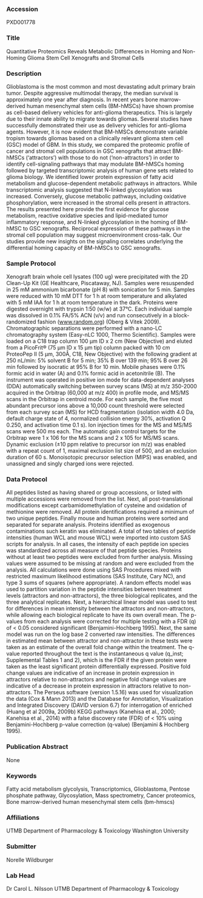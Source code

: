 ### Accession
PXD001778

### Title
Quantitative Proteomics Reveals Metabolic Differences in Homing and Non-Homing Glioma Stem Cell Xenografts and Stromal Cells

### Description
Glioblastoma is the most common and most devastating adult primary brain tumor. Despite aggressive multimodal therapy, the median survival is approximately one year after diagnosis. In recent years bone marrow-derived human mesenchymal stem cells (BM-hMSCs) have shown promise as cell-based delivery vehicles for anti-glioma therapeutics. This is largely due to their innate ability to migrate towards gliomas. Several studies have successfully demonstrated their use as delivery vehicles for anti-glioma agents. However, it is now evident that BM-hMSCs demonstrate variable tropism towards gliomas based on a clinically relevant glioma stem cell (GSC) model of GBM. In this study, we compared the proteomic profile of cancer and stromal cell populations in GSC xenografts that attract BM-hMSCs (‘attractors’) with those to do not (‘non-attractors’) in order to identify cell-signaling pathways that may modulate BM-hMSCs homing followed by targeted transcriptomic analysis of human gene sets related to glioma biology. We identified lower protein expression of fatty acid metabolism and glucose-dependent metabolic pathways in attractors. While transcriptomic analysis suggested that N-linked glycosylation was increased. Conversely, glucose metabolic pathways, including oxidative phosphorylation, were increased in the stromal cells present in attractors. The results presented here provide the first evidence for glucose metabolism, reactive oxidative species and lipid-mediated tumor inflammatory response, and N-linked glycosylation in the homing of BM-hMSC to GSC xenografts. Reciprocal expression of these pathways in the stromal cell population may suggest microenvironment cross-talk. Our studies provide new insights on the signaling correlates underlying the differential homing capacity of BM-hMSCs to GSC xenografts.

### Sample Protocol
Xenograft brain whole cell lysates (100 ug) were precipitated with the 2D Clean-Up Kit (GE Healthcare, Piscataway, NJ). Samples were resuspended in 25 mM ammonium bicarbonate (pH 8) with sonication for 5 min. Samples were reduced with 10 mM DTT for 1 h at room temperature and alkylated with 5 mM IAA for 1 h at room temperature in the dark. Proteins were digested overnight with trypsin 1:50 (w/w) at 37°C. Each individual sample was dissolved in 0.1% FA/5% ACN (v/v) and run consecutively in a block-randomized fashion (www.random.org) (Oberg & Vitek 2009). Chromatographic separations were performed with a nano-LC chromatography system (Easy-nLC 1000, Thermo Scientific). Samples were loaded on a C18 trap column 100 μm ID x 2 cm (New Objective) and eluted from a PicoFrit® (75 μm ID x 15 μm tip) column packed with 10 cm ProteoPep II (5 μm, 300Å, C18, New Objective) with the following gradient at 250 nL/min: 5% solvent B for 5 min; 35% B over 139 min; 95% B over 26 min followed by isocratic at 95% B for 10 min. Mobile phases were 0.1% formic acid in water (A) and 0.1% formic acid in acetonitrile (B). The instrument was operated in positive ion mode for data-dependent analyses (DDA) automatically switching between survey scans (MS) at m/z 350-2000 acquired in the Orbitrap (60,000 at m/z 400) in profile mode, and MS/MS scans in the Orbitrap in centroid mode. For each sample, the five most abundant precursor ions above a 10,000 count threshold were selected from each survey scan (MS) for HCD fragmentation (isolation width 4.0 Da, default charge state of 4, normalized collision energy 30%, activation Q 0.250, and activation time 0.1 s). Ion injection times for the MS and MS/MS scans were 500 ms each. The automatic gain control targets for the Orbitrap were 1 x 106 for the MS scans and 2 x 105 for MS/MS scans. Dynamic exclusion (±10 ppm relative to precursor ion m/z) was enabled with a repeat count of 1, maximal exclusion list size of 500, and an exclusion duration of 60 s. Monoisotopic precursor selection (MIPS) was enabled, and unassigned and singly charged ions were rejected.

### Data Protocol
All peptides listed as having shared or group accessions, or listed with multiple accessions were removed from the list. Next, all post-translational modifications except carbamidomethylation of cysteine and oxidation of methionine were removed. All protein identifications required a minimum of two unique peptides. Finally mouse and human proteins were sorted and separated for separate analysis. Proteins identified as exogenous contaminations such keratin was eliminated. A total of two tables of peptide intensities (human WCL and mouse WCL) were imported into custom SAS scripts for analysis. In all cases, the intensity of each peptide ion species was standardized across all measure of that peptide species. Proteins without at least two peptides were excluded from further analysis. Missing values were assumed to be missing at random and were excluded from the analysis. All calculations were done using SAS Procedures mixed with restricted maximum likelihood estimations (SAS Institute, Cary NC), and type 3 sums of squares (where appropriate). A random effects model was used to partition variation in the peptide intensities between treatment levels (attractors and non-attractors), the three biological replicates, and the three analytical replicates. Next, a hierarchical linear model was used to test for differences in mean intensity between the attractors and non-attractors, while allowing each biological replicate to have its own overall mean. The p-values from each analysis were corrected for multiple testing with a FDR (q) of < 0.05 considered significant (Benjamini-Hochberg 1995). Next, the same model was run on the log base 2 converted raw intensities. The differences in estimated mean between attractor and non-attractor in these tests were taken as an estimate of the overall fold change within the treatment. The q-value reported throughout the text is the instantaneous q value (q_inst; Supplemental Tables 1 and 2), which is the FDR if the given protein were taken as the least significant protein differentially expressed. Positive fold change values are indicative of an increase in protein expression in attractors relative to non-attractors and negative fold change values are indicative of a decrease in protein expression in attractors relative to non-attractors. The Perseus software (version 1.5.16) was used for visualization the data (Cox & Mann 2013) and the Database for Annotation, Visualization and Integrated Discovery (DAVID version 6.7) for interrogation of enriched (Huang et al 2009a, 2009b) KEGG pathways (Kanehisa et al., 2000; Kanehisa et al., 2014) with a false discovery rate (FDR) of < 10% using Benjamini-Hochberg p-value correction (q-value) (Benjamini & Hochberg 1995).

### Publication Abstract
None

### Keywords
Fatty acid metabolism glycolysis, Transcriptomics, Glioblastoma, Pentose phosphate pathway, Glycosylation, Mass spectrometry, Cancer proteomics, Bone marrow-derived human mesenchymal stem cells (bm-hmscs)

### Affiliations
UTMB Department of Pharmacology & Toxicology
Washington University 

### Submitter
Norelle Wildburger

### Lab Head
Dr Carol L. Nilsson
UTMB Department of Pharmacology & Toxicology


